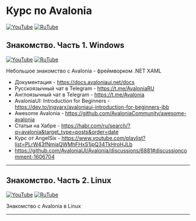 # Курс по Avalonia

[![YouTube](https://img.shields.io/badge/YouTube-%23FF0000.svg?style=for-the-badge&logo=YouTube&logoColor=white)](https://youtube.com/playlist?list=PLBXnHSmq7po9o_UceZtNI6tBGxNgUbGq5) [![RuTube](https://img.shields.io/badge/RuTube-000000?style=for-the-badge&logo=rutube&logoColor=white)]()

## Знакомство. Часть 1. Windows

[![YouTube](https://img.shields.io/badge/YouTube-%23FF0000.svg?style=for-the-badge&logo=YouTube&logoColor=white)](https://youtu.be/rzhHZZhyojE) [![RuTube](https://img.shields.io/badge/RuTube-000000?style=for-the-badge&logo=rutube&logoColor=white)](https://rutube.ru/video/4d6e8f99b8026e567c239326e3182928/)

Небольшое знакомство с Avalonia - фреймворком .NET XAML

- Документация - https://docs.avaloniaui.net/docs
- Русскоязычный чат в Telegram - https://t.me/AvaloniaRU
- Англоязычный чат в Telegram - https://t.me/Avalonia
- AvaloniaUI: Introduction for Beginners - https://dev.to/ingvarx/avaloniaui-introduction-for-beginners-jbb
- Awesome Avalonia - https://github.com/AvaloniaCommunity/awesome-avalonia
- Статьи на Хабре - https://habr.com/ru/search/?q=avalonia&target_type=posts&order=date
- Курс от AngelSix  - https://www.youtube.com/playlist?list=PLrW43fNmjaQWMhFHxS1jpQ34TkHroHJLb
- https://github.com/AvaloniaUI/Avalonia/discussions/6881#discussioncomment-1606704

***

## Знакомство. Часть 2. Linux

[![YouTube](https://img.shields.io/badge/YouTube-%23FF0000.svg?style=for-the-badge&logo=YouTube&logoColor=white)](https://youtu.be/vEI3nrMKWlk) [![RuTube](https://img.shields.io/badge/RuTube-000000?style=for-the-badge&logo=rutube&logoColor=white)](https://rutube.ru/video/27b1227479344f17780a9a6d2fa90579/)

Знакомство с Avalonia в Linux

***
